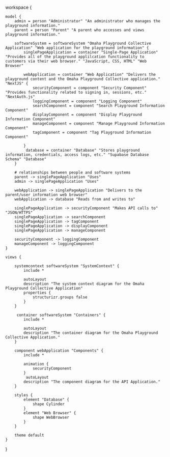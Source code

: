 workspace {

    model {
        admin = person "Administrator" "An administrator who manages the playground information."
        parent = person "Parent" "A parent who accesses and views playground information."

        softwareSystem = softwareSystem "Omaha Playground Collective Application" "Web application for the playground information" {
            singlePageApplication = container "Single-Page Application" "Provides all of the playground applilcation functionality to customers via their web browser." "JavaScript, CSS, HTML" "Web Browser"

            webApplication = container "Web Application" "Delivers the playground content and the Omaha Playground Collective application." "NextJS" {
                securityComponent = component "Security Component" "Provides functionality related to signing in, sessions, etc." "NextAuth.js"
                loggingComponent = component "Logging Component"
                searchComponent = component "Search Playground Information Component"
                displayComponent = component "Display Playground Information Component"
                manageComponent = component "Manage Playground Information Component"
                tagComponent = component "Tag Playground Information Component"

            }
             database = container "Database" "Stores playground information, credentials, access logs, etc." "Supabase Database Schema" "Database"
        }

        # relationships between people and software systems
        parent -> singlePageApplication "Uses"
        admin -> singlePageApplication "Uses"

        webApplication -> singlePageApplication "Delivers to the parent/user information web browser"
        webApplication -> database "Reads from and writes to"

        singlePageApplication -> securityComponent "Makes API calls to" "JSON/HTTPS"
        singlePageApplication -> searchComponent
        singlePageApplication -> tagComponent
        singlePageApplication -> displayComponent
        singlePageApplication -> manageComponent

        securityComponent -> loggingComponent
        manageComponent -> loggingComponent
    }

    views {

        systemcontext softwareSystem "SystemContext" {
            include *

            autoLayout
            description "The system context diagram for the Omaha Playground Collective Application"
            properties {
                structurizr.groups false
            }
        }

         container softwareSystem "Containers" {
            include *

            autoLayout
            description "The container diagram for the Omaha Playground Collective Application."
        }

        component webApplication "Components" {
            include *

            animation {
                securityComponent
            }
             autoLayout
            description "The component diagram for the API Application."
        }

        styles {
            element "Database" {
                shape Cylinder
            }
            element "Web Browser" {
                shape WebBrowser
            }
        }

        theme default
    }

}
